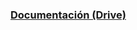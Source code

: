 ﻿### [Documentación (Drive)](https://docs.google.com/document/d/1TnWFjBpSTaNWQpfyTlL7eyh9HZpv1fXS8r_aPoZo3-Q/edit)
